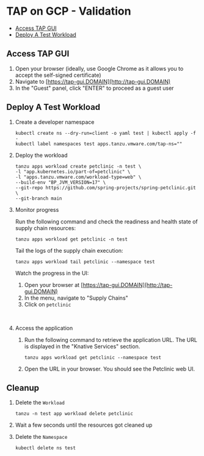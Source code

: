 # TAP on GCP - Validation

<!-- TOC depthfrom:2 depthto:2 orderedlist:false -->

- [Access TAP GUI](#access-tap-gui)
- [Deploy A Test Workload](#deploy-a-test-workload)

<!-- /TOC -->

## Access TAP GUI

1. Open your browser (ideally, use Google Chrome as it allows you to accept the self-signed certificate)
2. Navigate to [https://tap-gui.DOMAIN](http://tap-gui.DOMAIN)
3. In the "Guest" panel, click "ENTER" to proceed as a guest user

## Deploy A Test Workload

1. Create a developer namespace
    ```
    kubectl create ns --dry-run=client -o yaml test | kubectl apply -f -
    kubectl label namespaces test apps.tanzu.vmware.com/tap-ns=""
    ```

2. Deploy the workload
    ```
    tanzu apps workload create petclinic -n test \
    -l "app.kubernetes.io/part-of=petclinic" \
    -l "apps.tanzu.vmware.com/workload-type=web" \
    --build-env "BP_JVM_VERSION=17" \
    --git-repo https://github.com/spring-projects/spring-petclinic.git \
    --git-branch main
    ```

3. Monitor progress

    Run the following command and check the readiness and health state of supply chain resources:
    ```
    tanzu apps workload get petclinic -n test
    ```

    Tail the logs of the supply chain execution:
    ```
    tanzu apps workload tail petclinic --namespace test
    ```

    Watch the progress in the UI:
    1. Open your browser at [https://tap-gui.DOMAIN](http://tap-gui.DOMAIN)
    2. In the menu, navigate to "Supply Chains"
    3. Click on `petclinic`

    &nbsp;
    
4. Access the application

    1. Run the following command to retrieve the application URL. The URL is displayed in the "Knative Services" section.
        ```
        tanzu apps workload get petclinic --namespace test
        ```

    2. Open the URL in your browser. You should see the Petclinic web UI.

## Cleanup

1. Delete the `Workload`

    ```
    tanzu -n test app workload delete petclinic
    ```

2. Wait a few seconds until the resources got cleaned up

3. Delete the `Namespace`

    ```
    kubectl delete ns test
    ```
